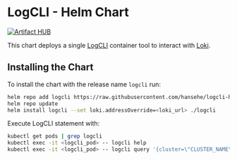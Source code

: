 # LogCLI - Helm Chart

[![Artifact HUB](https://img.shields.io/endpoint?url=https://artifacthub.io/badge/repository/logcli)](https://artifacthub.io/packages/search?repo=logcli)

This chart deploys a single [LogCLI](https://grafana.com/docs/loki/latest/getting-started/logcli/) container tool to interact with [Loki](https://grafana.com/oss/loki/).

## Installing the Chart

To install the chart with the release name `logcli` run:

```bash
helm repo add logcli https://raw.githubusercontent.com/hansehe/logcli-helm/master/helm/charts
helm repo update
helm install logcli --set loki.addressOverride=<loki_url> ./logcli
```

Execute LogCLI statement with:
```bash
kubectl get pods | grep logcli
kubectl exec -it <logcli_pod> -- logcli help
kubectl exec -it <logcli_pod> -- logcli query '{cluster=\"CLUSTER_NAME\"} |= \"error\"'
```